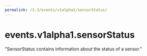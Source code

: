 ```yaml
---
permalink: /3.3/events/v1alpha1/sensorStatus/
---
```


# events.v1alpha1.sensorStatus

"SensorStatus contains information about the status of a sensor."